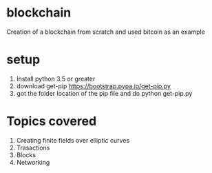 # blockchain
Creation of a blockchain from scratch and used bitcoin as an example

# setup
1. Install python 3.5 or greater
2. download get-pip https://bootstrap.pypa.io/get-pip.py
3. got the folder location of the pip file and do python get-pip.py
# Topics covered
1. Creating finite fields over elliptic curves
2. Trasactions
3. Blocks
4. Networking
